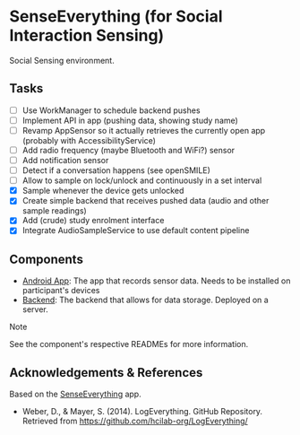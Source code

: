 # SenseEverything (for Social Interaction Sensing)
Social Sensing environment.

## Tasks
- [ ] Use WorkManager to schedule backend pushes
- [ ] Implement API in app (pushing data, showing study name)
- [ ] Revamp AppSensor so it actually retrieves the currently open app (probably with AccessibilityService)
- [ ] Add radio frequency (maybe Bluetooth and WiFi?) sensor
- [ ] Add notification sensor
- [ ] Detect if a conversation happens (see openSMILE)
- [ ] Allow to sample on lock/unlock and continuously in a set interval
- [x] Sample whenever the device gets unlocked
- [x] Create simple backend that receives pushed data (audio and other sample readings)
- [x] Add (crude) study enrolment interface
- [x] Integrate AudioSampleService to use default content pipeline

## Components
* [Android App](app-android): The app that records sensor data. Needs to be installed on participant's devices
* [Backend](backend): The backend that allows for data storage. Deployed on a server.

> [!NOTE]  
> See the component's respective READMEs for more information.

## Acknowledgements & References
Based on the [SenseEverything](https://github.com/mimuc/SenseEverything) app.

* Weber, D., & Mayer, S. (2014). LogEverything. GitHub Repository. Retrieved from https://github.com/hcilab-org/LogEverything/